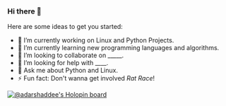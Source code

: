 ### Hi there 👋


<!-- **AdarshAddee/AdarshAddee** is a ✨ _special_ ✨ repository because its `README.md` (this file) appears on your GitHub profile. -->

Here are some ideas to get you started:

- 🔭 I’m currently working on Linux and Python Projects.
- 🌱 I’m currently learning new programming languages and algorithms.
- 👯 I’m looking to collaborate on _____.
- 🤔 I’m looking for help with ____.
- 💬 Ask me about Python and Linux.
- ⚡ Fun fact: Don't wanna get involved _Rat Race_!
<!-- - 📫 How to reach me: 
- 😄 Pronouns: -->


[![@adarshaddee's Holopin board](https://holopin.io/api/user/board?user=adarshaddee)](https://holopin.io/@adarshaddee)


